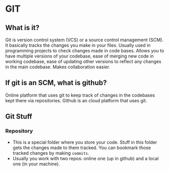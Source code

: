 # GIT
## What is it?
Git is version control system (VCS) or a source control management (SCM). It basically tracks the changes you make in your files. Usually used in programming projects to check changes made in code bases. Allows you to have multiple versions of your codebase, ease of merging new code in working codebase, ease of updating other versions to reflect any changes in the main codebase. Makes collaboration easier.

## If git is an SCM, what is github?
Online platform that uses git to keep track of changes in the codebases kept there via repositories. Github is an cloud platform that uses git.

## Git Stuff
### Repository
- This is a special folder where you store your code. Stuff in this folder gets the changes made to them tracked. You can bookmark those tracked changes by making `commits`. 
- Usually you work with two repos: online one (up in github) and a local one (in your machine). 


